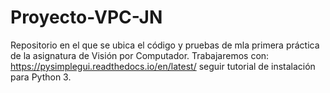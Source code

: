 # Proyecto-VPC-JN
Repositorio en el que se ubica el código y pruebas de mla primera práctica de la asignatura de Visión por Computador.
Trabajaremos con: https://pysimplegui.readthedocs.io/en/latest/ seguir tutorial de instalación para Python 3.
